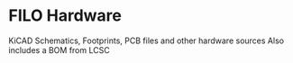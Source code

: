 # FILO Hardware
KiCAD Schematics, Footprints, PCB files and other hardware sources
Also includes a BOM from LCSC
